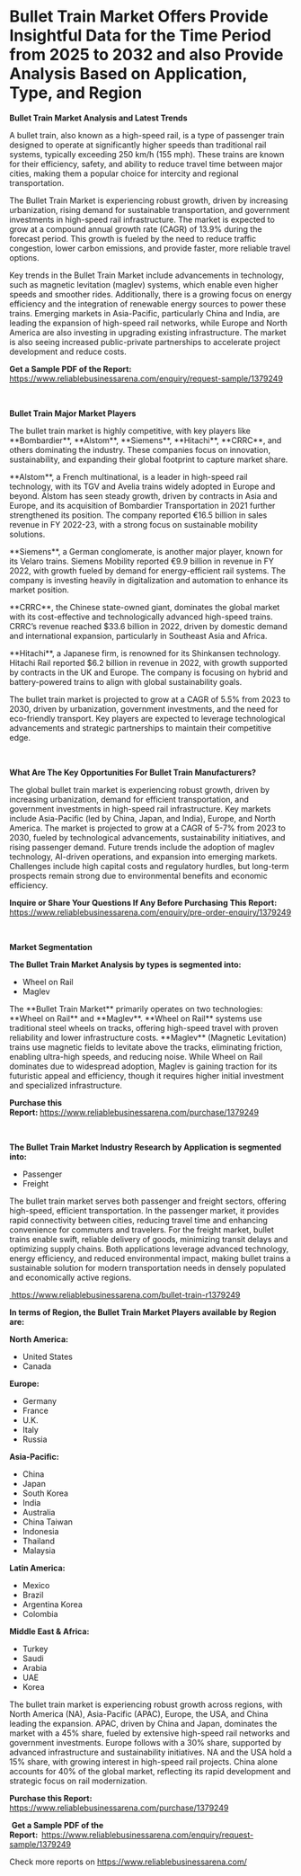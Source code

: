 <p><h1>Bullet Train Market Offers Provide Insightful Data for the Time Period from 2025 to 2032 and also Provide Analysis Based on Application, Type, and Region</h1></p><p><strong>Bullet Train Market Analysis and Latest Trends</strong></p>
<p><p>A bullet train, also known as a high-speed rail, is a type of passenger train designed to operate at significantly higher speeds than traditional rail systems, typically exceeding 250 km/h (155 mph). These trains are known for their efficiency, safety, and ability to reduce travel time between major cities, making them a popular choice for intercity and regional transportation.</p><p>The Bullet Train Market is experiencing robust growth, driven by increasing urbanization, rising demand for sustainable transportation, and government investments in high-speed rail infrastructure. The market is expected to grow at a compound annual growth rate (CAGR) of 13.9% during the forecast period. This growth is fueled by the need to reduce traffic congestion, lower carbon emissions, and provide faster, more reliable travel options.</p><p>Key trends in the Bullet Train Market include advancements in technology, such as magnetic levitation (maglev) systems, which enable even higher speeds and smoother rides. Additionally, there is a growing focus on energy efficiency and the integration of renewable energy sources to power these trains. Emerging markets in Asia-Pacific, particularly China and India, are leading the expansion of high-speed rail networks, while Europe and North America are also investing in upgrading existing infrastructure. The market is also seeing increased public-private partnerships to accelerate project development and reduce costs.</p></p>
<p><strong>Get a Sample PDF of the Report:&nbsp;</strong> <a href="https://www.reliablebusinessarena.com/enquiry/request-sample/1379249?utm_campaign=2031&utm_medium=2&utm_source=Github&utm_content=ia&utm_term=22012025&utm_id=bullet-train">https://www.reliablebusinessarena.com/enquiry/request-sample/1379249</a></p>
<p>&nbsp;</p>
<p><strong>Bullet Train Major Market Players</strong></p>
<p><p>The bullet train market is highly competitive, with key players like **Bombardier**, **Alstom**, **Siemens**, **Hitachi**, **CRRC**, and others dominating the industry. These companies focus on innovation, sustainability, and expanding their global footprint to capture market share.</p><p>**Alstom**, a French multinational, is a leader in high-speed rail technology, with its TGV and Avelia trains widely adopted in Europe and beyond. Alstom has seen steady growth, driven by contracts in Asia and Europe, and its acquisition of Bombardier Transportation in 2021 further strengthened its position. The company reported €16.5 billion in sales revenue in FY 2022-23, with a strong focus on sustainable mobility solutions.</p><p>**Siemens**, a German conglomerate, is another major player, known for its Velaro trains. Siemens Mobility reported €9.9 billion in revenue in FY 2022, with growth fueled by demand for energy-efficient rail systems. The company is investing heavily in digitalization and automation to enhance its market position.</p><p>**CRRC**, the Chinese state-owned giant, dominates the global market with its cost-effective and technologically advanced high-speed trains. CRRC’s revenue reached $33.6 billion in 2022, driven by domestic demand and international expansion, particularly in Southeast Asia and Africa.</p><p>**Hitachi**, a Japanese firm, is renowned for its Shinkansen technology. Hitachi Rail reported $6.2 billion in revenue in 2022, with growth supported by contracts in the UK and Europe. The company is focusing on hybrid and battery-powered trains to align with global sustainability goals.</p><p>The bullet train market is projected to grow at a CAGR of 5.5% from 2023 to 2030, driven by urbanization, government investments, and the need for eco-friendly transport. Key players are expected to leverage technological advancements and strategic partnerships to maintain their competitive edge.</p></p>
<p>&nbsp;</p>
<p><strong>What Are The Key Opportunities For Bullet Train Manufacturers?</strong></p>
<p><p>The global bullet train market is experiencing robust growth, driven by increasing urbanization, demand for efficient transportation, and government investments in high-speed rail infrastructure. Key markets include Asia-Pacific (led by China, Japan, and India), Europe, and North America. The market is projected to grow at a CAGR of 5-7% from 2023 to 2030, fueled by technological advancements, sustainability initiatives, and rising passenger demand. Future trends include the adoption of maglev technology, AI-driven operations, and expansion into emerging markets. Challenges include high capital costs and regulatory hurdles, but long-term prospects remain strong due to environmental benefits and economic efficiency.</p></p>
<p><strong>Inquire or Share Your Questions If Any Before Purchasing This Report:</strong> <a href="https://www.reliablebusinessarena.com/enquiry/pre-order-enquiry/1379249?utm_campaign=2031&utm_medium=2&utm_source=Github&utm_content=ia&utm_term=22012025&utm_id=bullet-train">https://www.reliablebusinessarena.com/enquiry/pre-order-enquiry/1379249</a></p>
<p>&nbsp;</p>
<p><strong>Market Segmentation</strong></p>
<p><strong>The Bullet Train Market Analysis by types is segmented into:</strong></p>
<p><ul><li>Wheel on Rail</li><li>Maglev</li></ul></p>
<p><p>The **Bullet Train Market** primarily operates on two technologies: **Wheel on Rail** and **Maglev**. **Wheel on Rail** systems use traditional steel wheels on tracks, offering high-speed travel with proven reliability and lower infrastructure costs. **Maglev** (Magnetic Levitation) trains use magnetic fields to levitate above the tracks, eliminating friction, enabling ultra-high speeds, and reducing noise. While Wheel on Rail dominates due to widespread adoption, Maglev is gaining traction for its futuristic appeal and efficiency, though it requires higher initial investment and specialized infrastructure.</p></p>
<p><strong>Purchase this Report:&nbsp;</strong><a href="https://www.reliablebusinessarena.com/purchase/1379249?utm_campaign=2031&utm_medium=2&utm_source=Github&utm_content=ia&utm_term=22012025&utm_id=bullet-train">https://www.reliablebusinessarena.com/purchase/1379249</a></p>
<p>&nbsp;</p>
<p><strong>The Bullet Train Market Industry Research by Application is segmented into:</strong></p>
<p><ul><li>Passenger</li><li>Freight</li></ul></p>
<p><p>The bullet train market serves both passenger and freight sectors, offering high-speed, efficient transportation. In the passenger market, it provides rapid connectivity between cities, reducing travel time and enhancing convenience for commuters and travelers. For the freight market, bullet trains enable swift, reliable delivery of goods, minimizing transit delays and optimizing supply chains. Both applications leverage advanced technology, energy efficiency, and reduced environmental impact, making bullet trains a sustainable solution for modern transportation needs in densely populated and economically active regions.</p></p>
<p><a href="https://www.reliablebusinessarena.com/bullet-train-r1379249?utm_campaign=2031&utm_medium=2&utm_source=Github&utm_content=ia&utm_term=22012025&utm_id=bullet-train">&nbsp;https://www.reliablebusinessarena.com/bullet-train-r1379249</a></p>
<p><strong>In terms of Region, the Bullet Train Market Players available by Region are:</strong></p>
<p>
    <p> <strong> North America: </strong>
        <ul>
            <li>United States</li>
            <li>Canada</li>
        </ul>
        </p> 
    <p> <strong> Europe: </strong>
        <ul>
            <li>Germany</li>
            <li>France</li>
            <li>U.K.</li>
            <li>Italy</li>
            <li>Russia</li>
        </ul>
        </p> 
    <p> <strong> Asia-Pacific: </strong>
        <ul>
            <li>China</li>
            <li>Japan</li>
            <li>South Korea</li>
            <li>India</li>
            <li>Australia</li>
            <li>China Taiwan</li>
            <li>Indonesia</li>
            <li>Thailand</li>
            <li>Malaysia</li>
        </ul>
        </p> 
    <p> <strong> Latin America: </strong>
        <ul>
            <li>Mexico</li>
            <li>Brazil</li>
            <li>Argentina Korea</li>
            <li>Colombia</li>
        </ul>
        </p> 
    <p> <strong> Middle East & Africa: </strong>
        <ul>
            <li>Turkey</li>
            <li>Saudi</li>
            <li>Arabia</li>
            <li>UAE</li>
            <li>Korea</li>
        </ul>
    </p>
    </p>
<p><p>The bullet train market is experiencing robust growth across regions, with North America (NA), Asia-Pacific (APAC), Europe, the USA, and China leading the expansion. APAC, driven by China and Japan, dominates the market with a 45% share, fueled by extensive high-speed rail networks and government investments. Europe follows with a 30% share, supported by advanced infrastructure and sustainability initiatives. NA and the USA hold a 15% share, with growing interest in high-speed rail projects. China alone accounts for 40% of the global market, reflecting its rapid development and strategic focus on rail modernization.</p></p>
<p><strong>Purchase this Report: </strong><a href="https://www.reliablebusinessarena.com/purchase/1379249?utm_campaign=2031&utm_medium=2&utm_source=Github&utm_content=ia&utm_term=22012025&utm_id=bullet-train">https://www.reliablebusinessarena.com/purchase/1379249</a></p>
<p>&nbsp;<strong>Get a Sample PDF of the Report:&nbsp;&nbsp;</strong><a href="https://www.reliablebusinessarena.com/enquiry/request-sample/1379249?utm_campaign=2031&utm_medium=2&utm_source=Github&utm_content=ia&utm_term=22012025&utm_id=bullet-train">https://www.reliablebusinessarena.com/enquiry/request-sample/1379249</a></p>
<p><strong></strong></p>
<p>Check more reports on <a href="https://www.reliablebusinessarena.com/?utm_campaign=2031&utm_medium=2&utm_source=Github&utm_content=ia&utm_term=22012025&utm_id=bullet-train">https://www.reliablebusinessarena.com/</a></p>